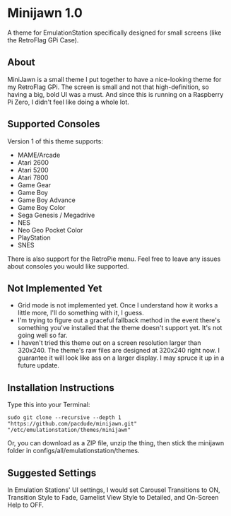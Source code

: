# Minijawn 1.0
A theme for EmulationStation specifically designed for small screens (like the RetroFlag GPi Case). 

## About
MiniJawn is a small theme I put together to have a nice-looking theme for my RetroFlag GPi. The screen is small and not that high-definition, so having a big, bold UI was a must. And since this is running on a Raspberry Pi Zero, I didn't feel like doing a whole lot.

## Supported Consoles
Version 1 of this theme supports:
- MAME/Arcade
- Atari 2600
- Atari 5200
- Atari 7800
- Game Gear
- Game Boy
- Game Boy Advance
- Game Boy Color
- Sega Genesis / Megadrive
- NES
- Neo Geo Pocket Color
- PlayStation
- SNES

There is also support for the RetroPie menu. Feel free to leave any issues about consoles you would like supported.

## Not Implemented Yet
- Grid mode is not implemented yet. Once I understand how it works a little more, I'll do something with it, I guess.
- I'm trying to figure out a graceful fallback method in the event there's something you've installed that the theme doesn't support yet. It's not going well so far.
- I haven't tried this theme out on a screen resolution larger than 320x240. The theme's raw files are designed at 320x240 right now. I guarantee it will look like ass on a larger display. I may spruce it up in a future update.

## Installation Instructions
Type this into your Terminal: 

`sudo git clone --recursive --depth 1 "https://github.com/pacdude/minijawn.git" "/etc/emulationstation/themes/minijawn"`

Or, you can download as a ZIP file, unzip the thing, then stick the minijawn folder in configs/all/emulationstation/themes.

## Suggested Settings
In Emulation Stations' UI settings, I would set Carousel Transitions to ON, Transition Style to Fade, Gamelist View Style to Detailed, and On-Screen Help to OFF.

